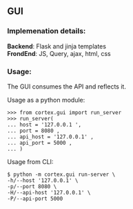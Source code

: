 
## GUI

### Implemenation details:


**Backend**: Flask and jinja templates <br>
**FrondEnd**: JS, Query, ajax, html, css


### Usage:

The GUI consumes the API and reflects it.

Usage as a python module:

``` pycon
>>> from cortex.gui import run_server
>>> run_server(
... host = '127.0.0.1 ',
... port = 8080 ,
... api_host = '127.0.0.1' ,
... api_port = 5000 ,
... )
```

Usage from CLI:

```pycon
$ python -m cortex.gui run-server \
-h/--host '127.0.0.1' \
-p/--port 8080 \
-H/--api-host '127.0.0.1' \
-P/--api-port 5000
```
